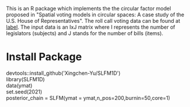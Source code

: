   This is an R package which implements the the circular factor model proposed in "Spatial voting models in circular spaces: A case study of the U.S. House of Representatives". 
  The roll call voting data can be found at [label](http://voteview.com). The input data is an IxJ matrix where I represents the number of legislators (subjects) and J stands for the number of bills (items).
  # Install Package
  devtools::install_github('Xingchen-Yu/SLFM1D')\
  library(SLFM1D)\
  data(ymat)\
  set.seed(2021)\
  posterior_chain = SLFM(ymat = ymat,n_pos=200,burnin=50,core=1)
